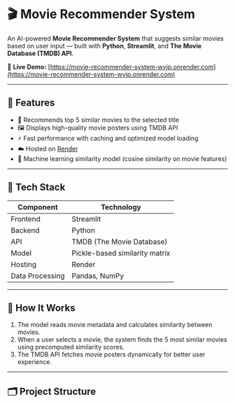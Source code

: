 # 🎬 Movie Recommender System

An AI-powered **Movie Recommender System** that suggests similar movies based on user input — built with **Python**, **Streamlit**, and **The Movie Database (TMDB) API**.

🔗 **Live Demo:** [https://movie-recommender-system-wvjp.onrender.com](https://movie-recommender-system-wvjp.onrender.com)

---

## 🚀 Features

- 🎥 Recommends top 5 similar movies to the selected title  
- 🖼️ Displays high-quality movie posters using TMDB API  
- ⚡ Fast performance with caching and optimized model loading  
- ☁️ Hosted on [Render](https://render.com)  
- 🧠 Machine learning similarity model (cosine similarity on movie features)

---

## 🧩 Tech Stack

| Component | Technology |
|------------|-------------|
| Frontend | Streamlit |
| Backend | Python |
| API | TMDB (The Movie Database) |
| Model | Pickle-based similarity matrix |
| Hosting | Render |
| Data Processing | Pandas, NumPy |

---

## 🧠 How It Works

1. The model reads movie metadata and calculates similarity between movies.  
2. When a user selects a movie, the system finds the 5 most similar movies using precomputed similarity scores.  
3. The TMDB API fetches movie posters dynamically for better user experience.

---

## 🗂️ Project Structure

